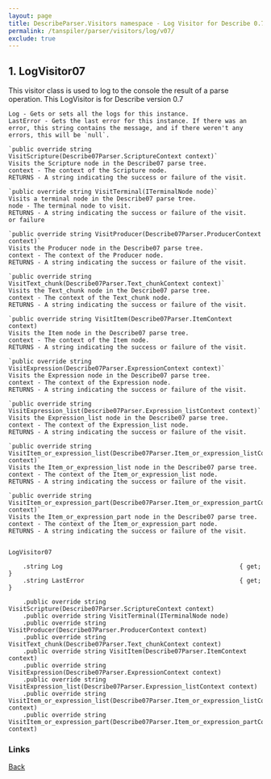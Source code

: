 ```yaml
---
layout: page
title: DescribeParser.Visitors namespace - Log Visitor for Describe 0.7
permalink: /tanspiler/parser/visitors/log/v07/
exclude: true
---
```

## 1. LogVisitor07

This visitor class is used to log to the console the result of a parse operation. 
This LogVisitor is for Describe version 0.7

    Log - Gets or sets all the logs for this instance.
    LastError - Gets the last error for this instance. If there was an error, this string contains the message, and if there weren't any errors, this will be `null`.

    `public override string VisitScripture(Describe07Parser.ScriptureContext context)`
    Visits the Scripture node in the Describe07 parse tree.
    context - The context of the Scripture node.
    RETURNS - A string indicating the success or failure of the visit.

    `public override string VisitTerminal(ITerminalNode node)`
    Visits a terminal node in the Describe07 parse tree.
    node - The terminal node to visit.
    RETURNS - A string indicating the success or failure of the visit.
    or failure 

    `public override string VisitProducer(Describe07Parser.ProducerContext context)`
    Visits the Producer node in the Describe07 parse tree.
    context - The context of the Producer node.
    RETURNS - A string indicating the success or failure of the visit.

    `public override string VisitText_chunk(Describe07Parser.Text_chunkContext context)`
    Visits the Text_chunk node in the Describe07 parse tree.
    context - The context of the Text_chunk node.
    RETURNS - A string indicating the success or failure of the visit.

    `public override string VisitItem(Describe07Parser.ItemContext context)
    Visits the Item node in the Describe07 parse tree.
    context - The context of the Item node.
    RETURNS - A string indicating the success or failure of the visit.

    `public override string VisitExpression(Describe07Parser.ExpressionContext context)`
    Visits the Expression node in the Describe07 parse tree.
    context - The context of the Expression node.
    RETURNS - A string indicating the success or failure of the visit.

    `public override string VisitExpression_list(Describe07Parser.Expression_listContext context)`
    Visits the Expression_list node in the Describe07 parse tree.
    context - The context of the Expression_list node.
    RETURNS - A string indicating the success or failure of the visit.

    `public override string VisitItem_or_expression_list(Describe07Parser.Item_or_expression_listContext context)`
    Visits the Item_or_expression_list node in the Describe07 parse tree.
    context - The context of the Item_or_expression_list node.
    RETURNS - A string indicating the success or failure of the visit.

    `public override string VisitItem_or_expression_part(Describe07Parser.Item_or_expression_partContext context)`
    Visits the Item_or_expression_part node in the Describe07 parse tree.
    context - The context of the Item_or_expression_part node.
    RETURNS - A string indicating the success or failure of the visit.


    LogVisitor07

        .string Log                                                 { get; }
        .string LastError                                           { get; }

        .public override string VisitScripture(Describe07Parser.ScriptureContext context)
        .public override string VisitTerminal(ITerminalNode node)
        .public override string VisitProducer(Describe07Parser.ProducerContext context)
        .public override string VisitText_chunk(Describe07Parser.Text_chunkContext context)
        .public override string VisitItem(Describe07Parser.ItemContext context)
        .public override string VisitExpression(Describe07Parser.ExpressionContext context)
        .public override string VisitExpression_list(Describe07Parser.Expression_listContext context)
        .public override string VisitItem_or_expression_list(Describe07Parser.Item_or_expression_listContext context)
        .public override string VisitItem_or_expression_part(Describe07Parser.Item_or_expression_partContext context)


### Links
[Back](/tanspiler/parser/visitors/log/)